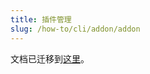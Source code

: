 ```yaml
---
title: 插件管理
slug: /how-to/cli/addon/addon
---
```


文档已迁移到[这里](../../../end-user/components/more.md)。
